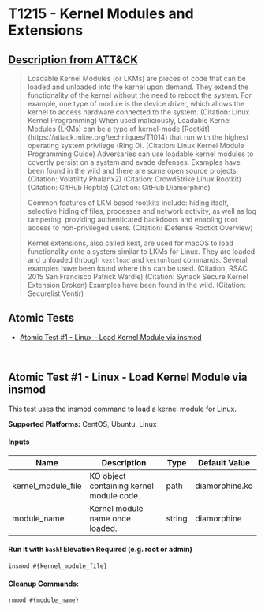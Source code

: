 # T1215 - Kernel Modules and Extensions
## [Description from ATT&CK](https://attack.mitre.org/wiki/Technique/T1215)
<blockquote>Loadable Kernel Modules (or LKMs) are pieces of code that can be loaded and unloaded into the kernel upon demand. They extend the functionality of the kernel without the need to reboot the system. For example, one type of module is the device driver, which allows the kernel to access hardware connected to the system. (Citation: Linux Kernel Programming) When used maliciously, Loadable Kernel Modules (LKMs) can be a type of kernel-mode [Rootkit](https://attack.mitre.org/techniques/T1014) that run with the highest operating system privilege (Ring 0). (Citation: Linux Kernel Module Programming Guide) Adversaries can use loadable kernel modules to covertly persist on a system and evade defenses. Examples have been found in the wild and there are some open source projects. (Citation: Volatility Phalanx2) (Citation: CrowdStrike Linux Rootkit) (Citation: GitHub Reptile) (Citation: GitHub Diamorphine)

Common features of LKM based rootkits include: hiding itself, selective hiding of files, processes and network activity, as well as log tampering, providing authenticated backdoors and enabling root access to non-privileged users. (Citation: iDefense Rootkit Overview)

Kernel extensions, also called kext, are used for macOS to load functionality onto a system similar to LKMs for Linux. They are loaded and unloaded through <code>kextload</code> and <code>kextunload</code> commands. Several examples have been found where this can be used. (Citation: RSAC 2015 San Francisco Patrick Wardle) (Citation: Synack Secure Kernel Extension Broken) Examples have been found in the wild. (Citation: Securelist Ventir)</blockquote>

## Atomic Tests

- [Atomic Test #1 - Linux - Load Kernel Module via insmod](#atomic-test-1---linux---load-kernel-module-via-insmod)


<br/>

## Atomic Test #1 - Linux - Load Kernel Module via insmod
This test uses the insmod command to load a kernel module for Linux.

**Supported Platforms:** CentOS, Ubuntu, Linux


#### Inputs
| Name | Description | Type | Default Value | 
|------|-------------|------|---------------|
| kernel_module_file | KO object containing kernel module code. | path | diamorphine.ko|
| module_name | Kernel module name once loaded. | string | diamorphine|

#### Run it with `bash`!  Elevation Required (e.g. root or admin) 
```
insmod #{kernel_module_file}
```


#### Cleanup Commands:
```
rmmod #{module_name}
```

<br/>
